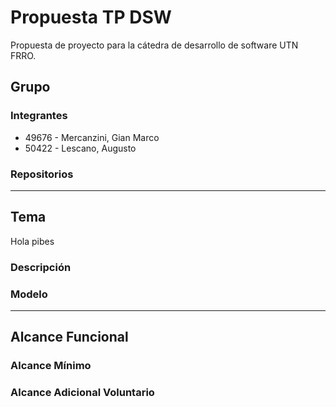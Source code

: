 # Propuesta TP DSW
Propuesta de proyecto para la cátedra de desarrollo de software UTN FRRO.

## Grupo
### Integrantes
* 49676 - Mercanzini, Gian Marco
* 50422 - Lescano, Augusto

### Repositorios
---------------

## Tema
Hola pibes
### Descripción

### Modelo
---------------

## Alcance Funcional 

### Alcance Mínimo

### Alcance Adicional Voluntario
